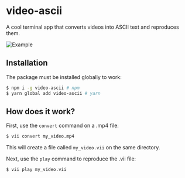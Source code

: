 # video-ascii

A cool terminal app that converts videos into ASCII text and reproduces them.

![Example](https://github.com/ElCholoGamer/video-ascii/blob/master/example.gif?raw=true)

## Installation

The package must be installed globally to work:

```bash
$ npm i -g video-ascii # npm
$ yarn global add video-ascii # yarn
```

## How does it work?

First, use the `convert` command on a .mp4 file:

```bash
$ vii convert my_video.mp4
```

This will create a file called `my_video.vii` on the same directory.

Next, use the `play` command to reproduce the .vii file:

```bash
$ vii play my_video.vii
```
